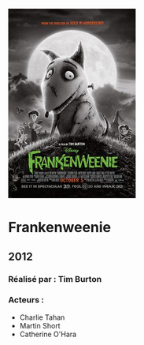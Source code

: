   ![alt text](https://github.com/marcelagondro/Films-TinBurton/blob/main/img/Frankenweenie_(2012_film)_poster.jpg "Github img")


  # Frankenweenie

  ## 2012

  ### Réalisé par : Tim Burton
  
  ### Acteurs :
- Charlie Tahan
- Martin Short
- Catherine O'Hara


